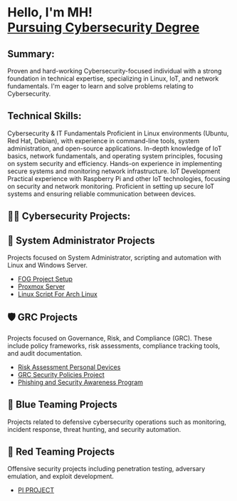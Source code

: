 <h1>Hello, I'm MH! <br/><a href="https://github.com/CyberAnalystMH">Pursuing Cybersecurity Degree </a>
  
<h2> Summary:</h2>
Proven and hard-working Cybersecurity-focused individual with a strong foundation in technical expertise, specializing in Linux, IoT, and network fundamentals. I'm eager to learn and solve problems relating to Cybersecurity.
<h2>Technical Skills:</h2>
Cybersecurity & IT Fundamentals
Proficient in Linux environments (Ubuntu, Red Hat, Debian), with experience in command-line tools, system administration, and open-source applications.
In-depth knowledge of IoT basics, network fundamentals, and operating system principles, focusing on system security and efficiency.
Hands-on experience in implementing secure systems and monitoring network infrastructure.
IoT Development
Practical experience with Raspberry Pi and other IoT technologies, focusing on security and network monitoring.
Proficient in setting up secure IoT systems and ensuring reliable communication between devices.

<h2>👨‍💻 Cybersecurity Projects:</h2>

## 👑 System Administrator Projects
Projects focused on System Administrator, scripting and automation with Linux and Windows Server. 

- [FOG Project Setup](https://github.com/CyberAnalystMH/FOG_Project_Setup/blob/main/README.md)
- [Proxmox Server](https://github.com/CyberAnalystMH/My_Proxmox_Set-up/blob/main/README.md) 
- [Linux Script For Arch Linux ](https://github.com/CyberAnalystMH/Arch_Linux_Setup_Script/blob/main/README.md) 




## 🛡️ GRC Projects
Projects focused on Governance, Risk, and Compliance (GRC). These include policy frameworks, risk assessments, compliance tracking tools, and audit documentation.

- [Risk Assessment Personal Devices](https://github.com/CyberAnalystMH/Risk_Assessment_Personal_Devices/blob/main/README.md) 
- [GRC Security Policies Project](https://github.com/CyberAnalystMH/GRC_Security_Policies-/blob/main/README.md)
- [Phishing and Security Awareness Program](https://github.com/CyberAnalystMH/GRC_Phishing_Security_Awareness_Program/blob/main/README.md) 



## 🔵 Blue Teaming Projects
Projects related to defensive cybersecurity operations such as monitoring, incident response, threat hunting, and security automation.




## 🔴 Red Teaming Projects
Offensive security projects including penetration testing, adversary emulation, and exploit development.

- [PI PROJECT](https://github.com/CyberAnalystMH/PiBox/blob/main/README.md)
